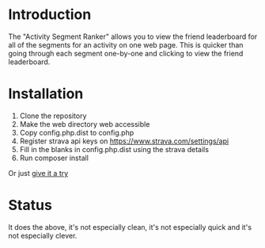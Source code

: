 # Introduction
The "Activity Segment Ranker" allows you to view the friend leaderboard for all of the segments for an activity on one web page. This is quicker than going through each segment one-by-one and clicking to view the friend leaderboard.

# Installation
 1. Clone the repository
 2. Make the web directory web accessible
 3. Copy config.php.dist to config.php
 4. Register strava api keys on https://www.strava.com/settings/api
 5. Fill in the blanks in config.php.dist using the strava details
 6. Run composer install


Or just [give it a try](https://strats.deansas.org/)

# Status
It does the above, it's not especially clean, it's not especially quick and it's not especially clever.
